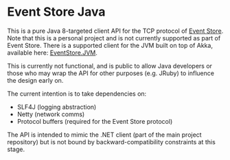 # Event Store Java

This is a pure Java 8-targeted client API for the TCP protocol of [Event Store](https://geteventstore.com). Note that this is a personal project and is not currently supported as part of Event Store. There is a supported client for the JVM built on top of Akka, available here: [EventStore.JVM](https://github.com/EventStore/EventStore.JVM).

This is currently not functional, and is public to allow Java developers or those who may wrap the API for other purposes (e.g. JRuby) to influence the design early on.

The current intention is to take dependencies on:

- SLF4J (logging abstraction)
- Netty (network comms)
- Protocol buffers (required for the Event Store protocol)

The API is intended to mimic the .NET client (part of the main project repository) but is not bound by backward-compatibility constraints at this stage.

